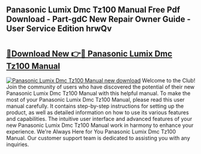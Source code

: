 ## Panasonic Lumix Dmc Tz100 Manual Free Pdf Download - Part-gdC New Repair Owner Guide - User Service Edition hrwQv

# <h2><a href="http://bc9833.oget.top/?id=Panasonic+Lumix+Dmc+Tz100+Manual">🔗Download New 👉🔴 Panasonic Lumix Dmc Tz100 Manual</a></h2>

[![Panasonic Lumix Dmc Tz100 Manual new download](https://i.imgur.com/5g1atiW.png)](http://bc9833.oget.top/?id=Panasonic+Lumix+Dmc+Tz100+Manual)
Welcome to the Club! Join the community of users who have discovered the potential of their new Panasonic Lumix Dmc Tz100 Manual with this helpful manual. To make the most of your Panasonic Lumix Dmc Tz100 Manual, please read this user manual carefully. It contains step-by-step instructions for setting up the product, as well as detailed information on how to use its various features and capabilities. The intuitive user interface and advanced features of your new Panasonic Lumix Dmc Tz100 Manual work in harmony to enhance your experience. We're Always Here for You Panasonic Lumix Dmc Tz100 Manual. Our customer support team is dedicated to assisting you with any inquiries.
